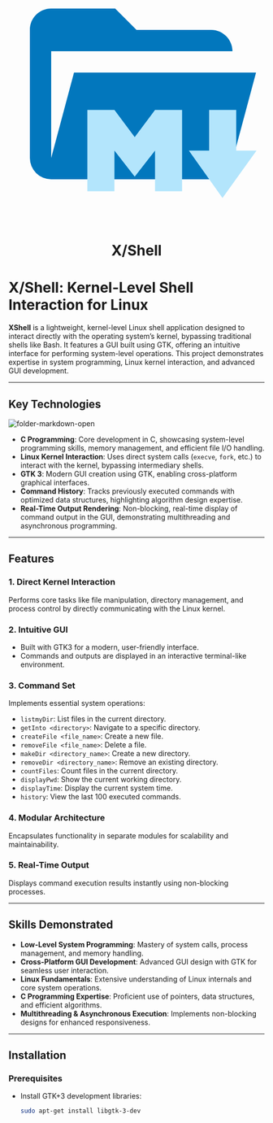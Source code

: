 <svg clip-rule="evenodd" fill-rule="evenodd" stroke-linejoin="round" stroke-miterlimit="1.414" viewBox="0 0 24 24" xml:space="preserve" xmlns="http://www.w3.org/2000/svg"><path d="M19 20H4a2 2 0 0 1-2-2V6c0-1.11.89-2 2-2h6l2 2h7c1.097 0 2 .903 2 2H4v10l2.14-8h17.07l-2.28 8.5c-.23.87-1.01 1.5-1.93 1.5z" fill="#0277bd"/><path d="m16.275 21.115-2.538.002V17.31l-1.903 2.441-1.903-2.441v3.807H7.393v-7.613h2.538l1.903 2.538 1.903-2.538 2.538-.003zm3.789.634L16.91 17.31h1.903v-3.806h2.538v3.806h1.903z" fill="#b3e5fc"/></svg>
<p align="center"><h1 align="center">X/Shell</h1></p>


# **X/Shell: Kernel-Level Shell Interaction for Linux**
**XShell** is a lightweight, kernel-level Linux shell application designed to interact directly with the operating system’s kernel, bypassing traditional shells like Bash. It features a GUI built using GTK, offering an intuitive interface for performing system-level operations. This project demonstrates expertise in system programming, Linux kernel interaction, and advanced GUI development.

---

## **Key Technologies**
![folder-markdown-open](https://github.com/user-attachments/assets/d1d30b4d-5c92-49de-809b-4f647e8952ac)

- **C Programming**: Core development in C, showcasing system-level programming skills, memory management, and efficient file I/O handling.
- **Linux Kernel Interaction**: Uses direct system calls (`execve`, `fork`, etc.) to interact with the kernel, bypassing intermediary shells.
- **GTK 3**: Modern GUI creation using GTK, enabling cross-platform graphical interfaces.
- **Command History**: Tracks previously executed commands with optimized data structures, highlighting algorithm design expertise.
- **Real-Time Output Rendering**: Non-blocking, real-time display of command output in the GUI, demonstrating multithreading and asynchronous programming.

---

## **Features**

### **1. Direct Kernel Interaction**
Performs core tasks like file manipulation, directory management, and process control by directly communicating with the Linux kernel.

### **2. Intuitive GUI**
- Built with GTK3 for a modern, user-friendly interface.
- Commands and outputs are displayed in an interactive terminal-like environment.

### **3. Command Set**
Implements essential system operations:
- `listmyDir`: List files in the current directory.
- `getInto <directory>`: Navigate to a specific directory.
- `createFile <file_name>`: Create a new file.
- `removeFile <file_name>`: Delete a file.
- `makeDir <directory_name>`: Create a new directory.
- `removeDir <directory_name>`: Remove an existing directory.
- `countFiles`: Count files in the current directory.
- `displayPwd`: Show the current working directory.
- `displayTime`: Display the current system time.
- `history`: View the last 100 executed commands.

### **4. Modular Architecture**
Encapsulates functionality in separate modules for scalability and maintainability.

### **5. Real-Time Output**
Displays command execution results instantly using non-blocking processes.

---

## **Skills Demonstrated**

- **Low-Level System Programming**: Mastery of system calls, process management, and memory handling.
- **Cross-Platform GUI Development**: Advanced GUI design with GTK for seamless user interaction.
- **Linux Fundamentals**: Extensive understanding of Linux internals and core system operations.
- **C Programming Expertise**: Proficient use of pointers, data structures, and efficient algorithms.
- **Multithreading & Asynchronous Execution**: Implements non-blocking designs for enhanced responsiveness.

---

## **Installation**

### **Prerequisites**
- Install GTK+3 development libraries:
  ```bash
  sudo apt-get install libgtk-3-dev
